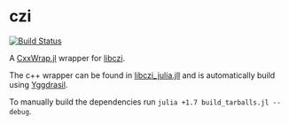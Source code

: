 # czi

[![Build Status](https://github.com/Agapanthus/czi.jl/actions/workflows/CI.yml/badge.svg?branch=main)](https://github.com/Agapanthus/czi.jl/actions/workflows/CI.yml?query=branch%3Amain)

A [CxxWrap.jl](https://github.com/JuliaInterop/CxxWrap.jl) wrapper for [libczi](https://github.com/ZEISS/libczi).

The c++ wrapper can be found in [libczi_julia.jll](https://github.com/Agapanthus/libczi_julia) and is automatically build using [Yggdrasil](https://github.com/JuliaPackaging/Yggdrasil).

To manually build the dependencies run `julia +1.7 build_tarballs.jl --debug`.
